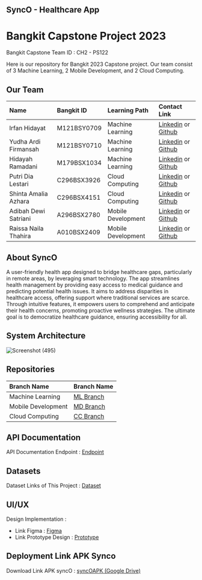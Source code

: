 ## SyncO - Healthcare App

# Bangkit Capstone Project 2023

Bangkit Capstone Team ID : CH2 - PS122

Here is our repository for Bangkit 2023 Capstone project. Our team consist of 3 Machine Learning, 2 Mobile Development, and 2 Cloud Computing.

## Our Team

| Name | Bangkit ID | Learning Path | Contact Link |
| :----- | :----- | :----- |:-----| 
| Irfan Hidayat | M121BSY0709 | Machine Learning | [Linkedin](https://www.linkedin.com/in/irfan-hidayat-02aa52187/) or [Github](https://github.com/ihawesome99) | 
| Yudha Ardi Firmansah | M121BSY0710 | Machine Learning | [Linkedin](https://www.linkedin.com/in/yudha-ardi-firmansah-626568179) or [Github](https://github.com/Yudha-ard) |
| Hidayah Ramadani | M179BSX1034 | Machine Learning | [Linkedin](http://www.linkedin.com/in/hidayah-ramadani-962179296) or [Github](https://github.com/hidayahRamadani-m179bsx1034) |
| Putri Dia Lestari  | C296BSX3926 | Cloud Computing | [Linkedin](https://www.linkedin.com/in/putri-dia-7277441a3/) or [Github](https://github.com/putridia) |
| Shinta Amalia Azhara | C296BSX4151 | Cloud Computing | [Linkedin](https://www.linkedin.com/in/shintaamaliaazhara/) or [Github](https://github.com/ShintaAmaliaA) |
| Adibah Dewi Satriani | A296BSX2780 | Mobile Development | [Linkedin](https://www.linkedin.com/in/adibah-satriani-435948251/) or [Github](https://github.com/adibahsatriani) |
| Raissa Naila Thahira | A010BSX2409 | Mobile Development | [Linkedin]() or [Github](https://github.com/raissathahira) |

## About SyncO
  A user-friendly health app designed to bridge healthcare gaps, particularly in remote areas, by leveraging smart technology. The app streamlines health management by providing easy access to medical guidance and predicting potential health issues. It aims to address disparities in healthcare access, offering support where traditional services are scarce. Through intuitive features, it empowers users to comprehend and anticipate their health concerns, promoting proactive wellness strategies. The ultimate goal is to democratize healthcare guidance, ensuring accessibility for all.

## System Architecture
![Screenshot (495)](https://github.com/Yudha-ard/SyncO/assets/31431688/ce35fab9-b2bb-4827-98b6-e078362d4599)

## Repositories

| Branch Name | Branch Name | 
| :----- | :----- | 
| Machine Learning | [ML Branch](https://github.com/Yudha-ard/SyncO/tree/machine-learning) | 
| Mobile Development | [MD Branch](https://github.com/Yudha-ard/SyncO/tree/mobile-development) | 
| Cloud Computing | [CC Branch](https://github.com/Yudha-ard/SyncO/tree/cloud-computing) | 

## API Documentation
API Documentation Endpoint  : [Endpoint](https://www.postman.com/yudhaard28/workspace/synco-api/request/26319765-2fd06582-cc19-4a2a-aedf-f4db669531bf)

## Datasets

Dataset Links of This Project : [Dataset](https://github.com/Yudha-ard/SyncO/tree/machine-learning/MACHINE-LEARNING/MASTERDATA)

## UI/UX
Design Implementation : 

- Link Figma : [Figma](https://www.figma.com/proto/bmkwkgqGCDTl7ddHKnA5ZA/SyncO?type=design&node-id=82-4&t=Nz4m0ebcrnlGzuhf-0&scaling=scale-down&page-id=0%3A1&starting-point-node-id=82%3A4&show-proto-sidebar=1)
- Link Prototype Design : [Prototype](https://www.figma.com/file/bmkwkgqGCDTl7ddHKnA5ZA/SyncO?type=design&node-id=82%3A4&mode=design&t=Nz4m0ebcrnlGzuhf-1)

## Deployment Link APK Synco
Download Link APK syncO : [syncOAPK (Google Drive)]()
